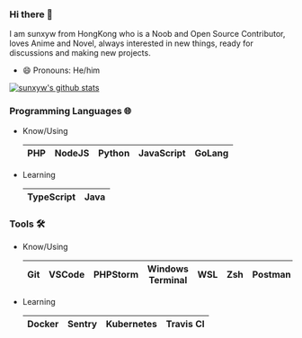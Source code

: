 ### Hi there 👋

I am sunxyw from HongKong who is a Noob and Open Source Contributor, loves Anime and Novel, always interested in new things, ready for discussions and making new projects.

- 😄 Pronouns: He/him

[![sunxyw's github stats](https://github-readme-stats.vercel.app/api?username=sunxyw)](https://github.com/sunxyw)

### Programming Languages 🌐

- Know/Using

  | PHP | NodeJS | Python | JavaScript | GoLang |
  | --- | ------ | ------ | ---------- | ------ |


- Learning

  | TypeScript | Java |
  | ---------- | ---- |


### Tools 🛠️

- Know/Using

  | Git | VSCode | PHPStorm | Windows Terminal | WSL | Zsh | Postman |
  | --- | ------ | -------- | ---------------- | --- | --- | ------- |


- Learning

  | Docker | Sentry | Kubernetes | Travis CI |
  | ------ | ------ | ---------- | --------- |

